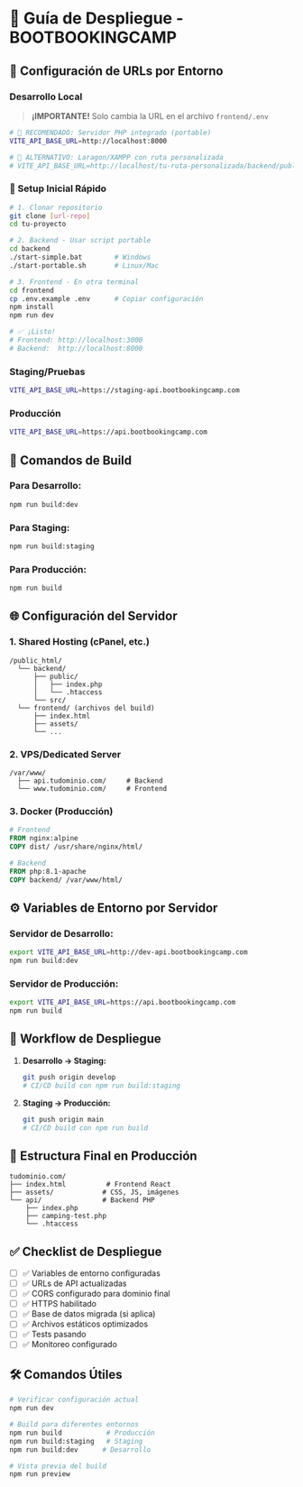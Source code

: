 # 🚀 Guía de Despliegue - BOOTBOOKINGCAMP

## 📝 **Configuración de URLs por Entorno**

### **Desarrollo Local**
> **¡IMPORTANTE!** Solo cambia la URL en el archivo `frontend/.env`

```bash
# 🚀 RECOMENDADO: Servidor PHP integrado (portable)
VITE_API_BASE_URL=http://localhost:8000

# 📁 ALTERNATIVO: Laragon/XAMPP con ruta personalizada
# VITE_API_BASE_URL=http://localhost/tu-ruta-personalizada/backend/public
```

### **🚀 Setup Inicial Rápido**

```bash
# 1. Clonar repositorio
git clone [url-repo]
cd tu-proyecto

# 2. Backend - Usar script portable
cd backend
./start-simple.bat        # Windows
./start-portable.sh       # Linux/Mac

# 3. Frontend - En otra terminal
cd frontend
cp .env.example .env      # Copiar configuración
npm install
npm run dev

# ✅ ¡Listo! 
# Frontend: http://localhost:3000
# Backend:  http://localhost:8000
```

### **Staging/Pruebas**
```bash
VITE_API_BASE_URL=https://staging-api.bootbookingcamp.com
```

### **Producción**
```bash
VITE_API_BASE_URL=https://api.bootbookingcamp.com
```

## 🔧 **Comandos de Build**

### **Para Desarrollo:**
```bash
npm run build:dev
```

### **Para Staging:**
```bash
npm run build:staging
```

### **Para Producción:**
```bash
npm run build
```

## 🌐 **Configuración del Servidor**

### **1. Shared Hosting (cPanel, etc.)**
```
/public_html/
  └── backend/
      ├── public/
      │   ├── index.php
      │   └── .htaccess
      └── src/
  └── frontend/ (archivos del build)
      ├── index.html
      ├── assets/
      └── ...
```

### **2. VPS/Dedicated Server**
```
/var/www/
  ├── api.tudominio.com/     # Backend
  └── www.tudominio.com/     # Frontend
```

### **3. Docker (Producción)**
```dockerfile
# Frontend
FROM nginx:alpine
COPY dist/ /usr/share/nginx/html/

# Backend  
FROM php:8.1-apache
COPY backend/ /var/www/html/
```

## ⚙️ **Variables de Entorno por Servidor**

### **Servidor de Desarrollo:**
```bash
export VITE_API_BASE_URL=http://dev-api.bootbookingcamp.com
npm run build:dev
```

### **Servidor de Producción:**
```bash
export VITE_API_BASE_URL=https://api.bootbookingcamp.com
npm run build
```

## 🔄 **Workflow de Despliegue**

1. **Desarrollo → Staging:**
   ```bash
   git push origin develop
   # CI/CD build con npm run build:staging
   ```

2. **Staging → Producción:**
   ```bash
   git push origin main  
   # CI/CD build con npm run build
   ```

## 📁 **Estructura Final en Producción**

```
tudominio.com/
├── index.html          # Frontend React
├── assets/            # CSS, JS, imágenes
└── api/               # Backend PHP
    ├── index.php
    ├── camping-test.php
    └── .htaccess
```

## ✅ **Checklist de Despliegue**

- [ ] ✅ Variables de entorno configuradas
- [ ] ✅ URLs de API actualizadas  
- [ ] ✅ CORS configurado para dominio final
- [ ] ✅ HTTPS habilitado
- [ ] ✅ Base de datos migrada (si aplica)
- [ ] ✅ Archivos estáticos optimizados
- [ ] ✅ Tests pasando
- [ ] ✅ Monitoreo configurado

## 🛠️ **Comandos Útiles**

```bash
# Verificar configuración actual
npm run dev

# Build para diferentes entornos
npm run build           # Producción
npm run build:staging   # Staging  
npm run build:dev      # Desarrollo

# Vista previa del build
npm run preview
```